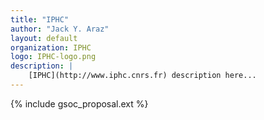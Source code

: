 ```yaml
---
title: "IPHC"
author: "Jack Y. Araz"
layout: default
organization: IPHC
logo: IPHC-logo.png
description: |
    [IPHC](http://www.iphc.cnrs.fr) description here... 
---
```


{% include gsoc_proposal.ext %}